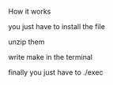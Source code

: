 How it works 

you just have to install the file 

unzip them

write make in the terminal 

finally you just have to ./exec
